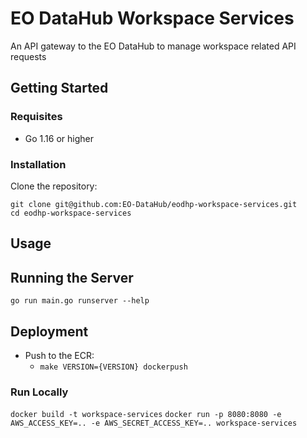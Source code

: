 # EO DataHub Workspace Services
An API gateway to the EO DataHub to manage workspace related API requests

## Getting Started
### Requisites
- Go 1.16 or higher

### Installation
Clone the repository:
```
git clone git@github.com:EO-DataHub/eodhp-workspace-services.git
cd eodhp-workspace-services
```

## Usage

## Running the Server

```go run main.go runserver --help ```


## Deployment
- Push to the ECR:
    - ```make VERSION={VERSION} dockerpush```

### Run Locally
```docker build -t workspace-services```
```docker run -p 8080:8080 -e AWS_ACCESS_KEY=.. -e AWS_SECRET_ACCESS_KEY=.. workspace-services ```